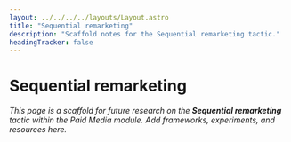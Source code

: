 ```yaml
---
layout: ../../../../layouts/Layout.astro
title: "Sequential remarketing"
description: "Scaffold notes for the Sequential remarketing tactic."
headingTracker: false
---
```

# Sequential remarketing

_This page is a scaffold for future research on the **Sequential remarketing** tactic within the Paid Media module. Add frameworks, experiments, and resources here._
